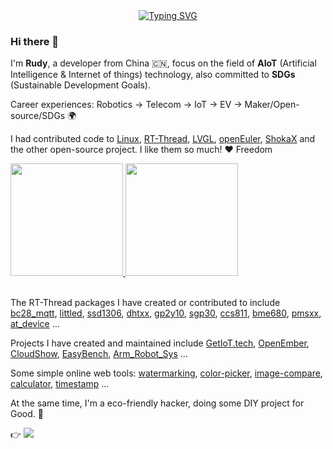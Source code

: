 <!-- dynamic typing effect 动态打字效果 -->
  <div align="center">
    <a href="https://getiot.tech">
      <img src="https://readme-typing-svg.demolab.com?font=Fira+Code&pause=1000&width=435&lines=(Hello%2C%20World!);每天进步一点点!&center=true&size=27" alt="Typing SVG" />
    </a>
  </div>


### Hi there 👋

<!--
**luhuadong/luhuadong** is a ✨ _special_ ✨ repository because its `README.md` (this file) appears on your GitHub profile.

Here are some ideas to get you started:

- 🔭 I’m currently working on ...
- 🌱 I’m currently learning ...
- 👯 I’m looking to collaborate on ...
- 🤔 I’m looking for help with ...
- 💬 Ask me about ...
- 📫 How to reach me: ...
- 😄 Pronouns: ...
- ⚡ Fun fact: ...
-->

I'm **Rudy**, a developer from China 🇨🇳, focus on the field of **AIoT** (Artificial Intelligence & Internet of things) technology, also committed to **SDGs** (Sustainable Development Goals).

Career experiences: Robotics -> Telecom -> IoT -> EV -> Maker/Open-source/SDGs 🌍

I had contributed code to [Linux](https://github.com/torvalds/linux), [RT-Thread](https://github.com/RT-Thread/rt-thread), [LVGL](https://github.com/lvgl/lvgl), [openEuler](https://gitee.com/openeuler), [ShokaX](https://github.com/theme-shoka-x) and the other open-source project. I like them so much! :heart: Freedom

<!--

![luhuadong's github stats](https://github-readme-stats.vercel.app/api?username=luhuadong)

![luhuadong's github stats](https://github-readme-stats.vercel.app/api/top-langs/?username=luhuadong)

-->

<div>
<a href="https://github.com/luhuadong">
  <img height="180em" src="https://github-readme-stats.vercel.app/api?username=luhuadong&show_icons=true" />
  <img height="180em" src="https://github-readme-stats.vercel.app/api/top-langs/?username=luhuadong&layout=compact" />
</a>
</div>

<br/>

The RT-Thread packages I have created or contributed to include [bc28_mqtt](https://github.com/luhuadong/rtt-bc28-mqtt), [littled](https://github.com/luhuadong/rtt-littled), [ssd1306](https://github.com/luhuadong/rtt-ssd1306), [dhtxx](https://github.com/luhuadong/rtt-dhtxx), [gp2y10](https://github.com/luhuadong/rtt-gp2y10), [sgp30](https://github.com/luhuadong/rtt-sgp30), [ccs811](https://github.com/luhuadong/rtt-ccs811), [bme680](https://github.com/luhuadong/rtt-bme680), [pmsxx](https://github.com/luhuadong/rtt-pmsxx), [at_device](https://github.com/RT-Thread-packages/at_device) ...

Projects I have created and maintained include [GetIoT.tech](https://github.com/getiot), [OpenEmber](https://github.com/openember/openember), [CloudShow](https://github.com/luhuadong/CloudShow), [EasyBench](https://github.com/luhuadong/EasyBench), [Arm_Robot_Sys](https://github.com/luhuadong/Arm_Robot_Sys) ...

Some simple online web tools: [watermarking](https://github.com/luhuadong/watermarking), [color-picker](https://github.com/luhuadong/color-picker), [image-compare](https://github.com/luhuadong/image-compare), [calculator](https://github.com/luhuadong/calculator), [timestamp](https://github.com/luhuadong/timestamp) ...

At the same time, I'm a eco-friendly hacker, doing some DIY project for Good. 🤗

<div align="left">
    👉 <a href="https://blog.csdn.net/lu_embedded"><img src="https://img.shields.io/badge/CSDN-论坛-c32136" /></a>&emsp;
</div>
